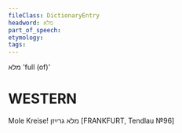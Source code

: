 ```yaml
---
fileClass: DictionaryEntry
headword: מלא
part_of_speech: 
etymology: 
tags: 
---
```

מלא
'full (of)'

WESTERN
========

Mole Kreise!  מלא גרײַזן
[FRANKFURT, Tendlau №96]